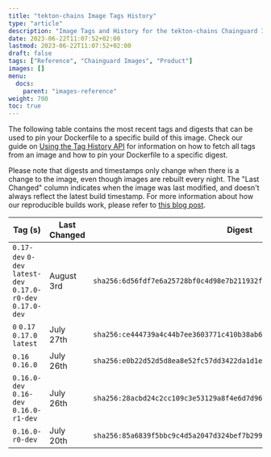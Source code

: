 ```yaml
---
title: "tekton-chains Image Tags History"
type: "article"
description: "Image Tags and History for the tekton-chains Chainguard Image"
date: 2023-06-22T11:07:52+02:00
lastmod: 2023-06-22T11:07:52+02:00
draft: false
tags: ["Reference", "Chainguard Images", "Product"]
images: []
menu:
  docs:
    parent: "images-reference"
weight: 700
toc: true
---
```


The following table contains the most recent tags and digests that can be used to pin your Dockerfile to a specific build of this image. Check our guide on [Using the Tag History API](/chainguard/chainguard-images/using-the-tag-history-api/) for information on how to fetch all tags from an image and how to pin your Dockerfile to a specific digest.

Please note that digests and timestamps only change when there is a change to the image, even though images are rebuilt every night. The "Last Changed" column indicates when the image was last modified, and doesn't always reflect the latest build timestamp. For more information about how our reproducible builds work, please refer to [this blog post](https://www.chainguard.dev/unchained/reproducing-chainguards-reproducible-image-builds).

| Tag (s)                                                       | Last Changed | Digest                                                                    |
|---------------------------------------------------------------|--------------|---------------------------------------------------------------------------|
|  `0.17-dev` `0-dev` `latest-dev` `0.17.0-r0-dev` `0.17.0-dev` | August 3rd   | `sha256:6d56fdf7e6a25728bf0c4d98e7b211932f080e863a621bac757ba2b115180152` |
|  `0` `0.17` `0.17.0` `latest`                                 | July 27th    | `sha256:ce444739a4c44b7ee3603771c410b38ab697d4bb898361cf50f52376dac2c54c` |
|  `0.16` `0.16.0`                                              | July 26th    | `sha256:e0b22d52d5d8ea8e52fc57dd3422da1d1e439ccfae87deb54d90973c002de6c0` |
|  `0.16.0-dev` `0.16-dev` `0.16.0-r1-dev`                      | July 26th    | `sha256:28acbd24c2cc109c3e53129a8f4e6d7d9661f3dda0d9415ffa25cc7fd8b3a278` |
|  `0.16.0-r0-dev`                                              | July 20th    | `sha256:85a6839f5bbc9c4d5a2047d324bef7b29963eafcb1f791862d22e0c51a447d79` |
